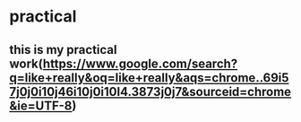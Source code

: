# practical
## this is my practical work(https://www.google.com/search?q=like+really&oq=like+really&aqs=chrome..69i57j0j0i10j46i10j0i10l4.3873j0j7&sourceid=chrome&ie=UTF-8)
